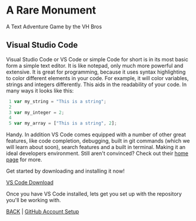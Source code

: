 # A Rare Monument

A Text Adventure Game by the VH Bros

## Visual Studio Code

Visual Studio Code or VS Code or simple Code for short is in its most basic form a simple text editor. It is like notepad, only much more powerful and extensive. It is great for programming, because it uses syntax highlighting to color different elements in your code. For example, it will color variables, strings and integers differently. This aids in the readability of your code. In many ways it looks like this:

```javascript
 1 var my_string = "This is a string";
 2
 3 var my_integer = 2;
 4
 5 var my_array = ["This is a string", 2];
```

Handy. In addition VS Code comes equipped with a number of other great features, like code completion, debugging, built in git commands (which we will learn about soon), search features and a built in terminal. Making it an ideal developers environment. Still aren't convinced? Check out their [home page](https://code.visualstudio.com) for more.

Get started by downloading and installing it now!

[VS Code Download](https://code.visualstudio.com/Download)

Once you have VS Code installed, lets get you set up with the repository you'll be working with.

[BACK](README.md) | [GitHub Account Setup](github_account_setup.md)